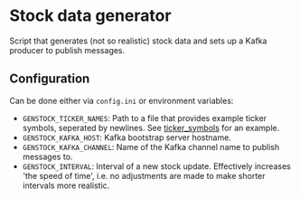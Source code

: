 # Stock data generator

Script that generates (not so realistic) stock data and sets up a Kafka producer to publish messages.

## Configuration
Can be done either via `config.ini` or environment variables:

* `GENSTOCK_TICKER_NAMES`: Path to a file that provides example ticker symbols, seperated by newlines. See [ticker_symbols](ticker_symbols_small) for an example.
* `GENSTOCK_KAFKA_HOST`: Kafka bootstrap server hostname.
* `GENSTOCK_KAFKA_CHANNEL`: Name of the Kafka channel name to publish messages to.
* `GENSTOCK_INTERVAL`: Interval of a new stock update. Effectively increases 'the speed of time', i.e. no adjustments are made to make shorter intervals more realistic.